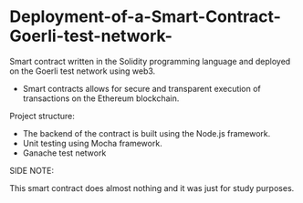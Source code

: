 # Deployment-of-a-Smart-Contract-Goerli-test-network-
Smart contract written in the Solidity programming language and deployed on the Goerli test network using web3. 

- Smart contracts allows for secure and transparent execution of transactions on the Ethereum blockchain. 

Project structure:
- The backend of the contract is built using the Node.js framework. 
- Unit testing using Mocha framework.
- Ganache test network



SIDE NOTE:

This smart contract does almost nothing and it was just for study purposes.

